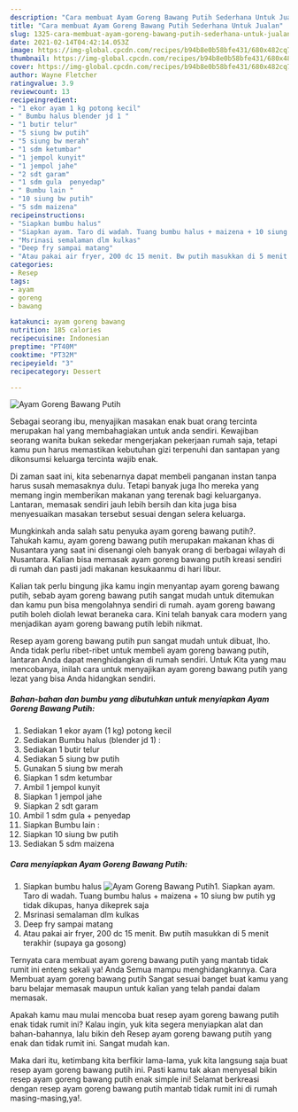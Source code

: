 ```yaml
---
description: "Cara membuat Ayam Goreng Bawang Putih Sederhana Untuk Jualan"
title: "Cara membuat Ayam Goreng Bawang Putih Sederhana Untuk Jualan"
slug: 1325-cara-membuat-ayam-goreng-bawang-putih-sederhana-untuk-jualan
date: 2021-02-14T04:42:14.053Z
image: https://img-global.cpcdn.com/recipes/b94b8e0b58bfe431/680x482cq70/ayam-goreng-bawang-putih-foto-resep-utama.jpg
thumbnail: https://img-global.cpcdn.com/recipes/b94b8e0b58bfe431/680x482cq70/ayam-goreng-bawang-putih-foto-resep-utama.jpg
cover: https://img-global.cpcdn.com/recipes/b94b8e0b58bfe431/680x482cq70/ayam-goreng-bawang-putih-foto-resep-utama.jpg
author: Wayne Fletcher
ratingvalue: 3.9
reviewcount: 13
recipeingredient:
- "1 ekor ayam 1 kg potong kecil"
- " Bumbu halus blender jd 1 "
- "1 butir telur"
- "5 siung bw putih"
- "5 siung bw merah"
- "1 sdm ketumbar"
- "1 jempol kunyit"
- "1 jempol jahe"
- "2 sdt garam"
- "1 sdm gula  penyedap"
- " Bumbu lain "
- "10 siung bw putih"
- "5 sdm maizena"
recipeinstructions:
- "Siapkan bumbu halus"
- "Siapkan ayam. Taro di wadah. Tuang bumbu halus + maizena + 10 siung bw putih yg tidak dikupas, hanya dikeprek saja"
- "Msrinasi semalaman dlm kulkas"
- "Deep fry sampai matang"
- "Atau pakai air fryer, 200 dc 15 menit. Bw putih masukkan di 5 menit terakhir (supaya ga gosong)"
categories:
- Resep
tags:
- ayam
- goreng
- bawang

katakunci: ayam goreng bawang 
nutrition: 185 calories
recipecuisine: Indonesian
preptime: "PT40M"
cooktime: "PT32M"
recipeyield: "3"
recipecategory: Dessert

---
```



![Ayam Goreng Bawang Putih](https://img-global.cpcdn.com/recipes/b94b8e0b58bfe431/680x482cq70/ayam-goreng-bawang-putih-foto-resep-utama.jpg)

Sebagai seorang ibu, menyajikan masakan enak buat orang tercinta merupakan hal yang membahagiakan untuk anda sendiri. Kewajiban seorang  wanita bukan sekedar mengerjakan pekerjaan rumah saja, tetapi kamu pun harus memastikan kebutuhan gizi terpenuhi dan santapan yang dikonsumsi keluarga tercinta wajib enak.

Di zaman  saat ini, kita sebenarnya dapat membeli panganan instan tanpa harus susah memasaknya dulu. Tetapi banyak juga lho mereka yang memang ingin memberikan makanan yang terenak bagi keluarganya. Lantaran, memasak sendiri jauh lebih bersih dan kita juga bisa menyesuaikan masakan tersebut sesuai dengan selera keluarga. 



Mungkinkah anda salah satu penyuka ayam goreng bawang putih?. Tahukah kamu, ayam goreng bawang putih merupakan makanan khas di Nusantara yang saat ini disenangi oleh banyak orang di berbagai wilayah di Nusantara. Kalian bisa memasak ayam goreng bawang putih kreasi sendiri di rumah dan pasti jadi makanan kesukaanmu di hari libur.

Kalian tak perlu bingung jika kamu ingin menyantap ayam goreng bawang putih, sebab ayam goreng bawang putih sangat mudah untuk ditemukan dan kamu pun bisa mengolahnya sendiri di rumah. ayam goreng bawang putih boleh diolah lewat beraneka cara. Kini telah banyak cara modern yang menjadikan ayam goreng bawang putih lebih nikmat.

Resep ayam goreng bawang putih pun sangat mudah untuk dibuat, lho. Anda tidak perlu ribet-ribet untuk membeli ayam goreng bawang putih, lantaran Anda dapat menghidangkan di rumah sendiri. Untuk Kita yang mau mencobanya, inilah cara untuk menyajikan ayam goreng bawang putih yang lezat yang bisa Anda hidangkan sendiri.

<!--inarticleads1-->

##### Bahan-bahan dan bumbu yang dibutuhkan untuk menyiapkan Ayam Goreng Bawang Putih:

1. Sediakan 1 ekor ayam (1 kg) potong kecil
1. Sediakan  Bumbu halus (blender jd 1) :
1. Sediakan 1 butir telur
1. Sediakan 5 siung bw putih
1. Gunakan 5 siung bw merah
1. Siapkan 1 sdm ketumbar
1. Ambil 1 jempol kunyit
1. Siapkan 1 jempol jahe
1. Siapkan 2 sdt garam
1. Ambil 1 sdm gula + penyedap
1. Siapkan  Bumbu lain :
1. Siapkan 10 siung bw putih
1. Sediakan 5 sdm maizena




<!--inarticleads2-->

##### Cara menyiapkan Ayam Goreng Bawang Putih:

1. Siapkan bumbu halus
<img src="https://img-global.cpcdn.com/steps/e064bdcf566da025/160x128cq70/ayam-goreng-bawang-putih-langkah-memasak-1-foto.jpg" alt="Ayam Goreng Bawang Putih">1. Siapkan ayam. Taro di wadah. Tuang bumbu halus + maizena + 10 siung bw putih yg tidak dikupas, hanya dikeprek saja
1. Msrinasi semalaman dlm kulkas
1. Deep fry sampai matang
1. Atau pakai air fryer, 200 dc 15 menit. Bw putih masukkan di 5 menit terakhir (supaya ga gosong)




Ternyata cara membuat ayam goreng bawang putih yang mantab tidak rumit ini enteng sekali ya! Anda Semua mampu menghidangkannya. Cara Membuat ayam goreng bawang putih Sangat sesuai banget buat kamu yang baru belajar memasak maupun untuk kalian yang telah pandai dalam memasak.

Apakah kamu mau mulai mencoba buat resep ayam goreng bawang putih enak tidak rumit ini? Kalau ingin, yuk kita segera menyiapkan alat dan bahan-bahannya, lalu bikin deh Resep ayam goreng bawang putih yang enak dan tidak rumit ini. Sangat mudah kan. 

Maka dari itu, ketimbang kita berfikir lama-lama, yuk kita langsung saja buat resep ayam goreng bawang putih ini. Pasti kamu tak akan menyesal bikin resep ayam goreng bawang putih enak simple ini! Selamat berkreasi dengan resep ayam goreng bawang putih mantab tidak rumit ini di rumah masing-masing,ya!.

